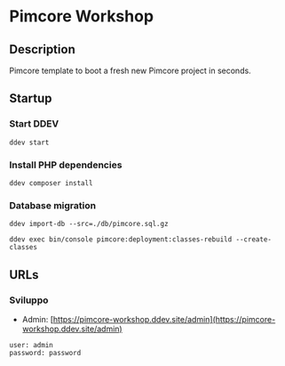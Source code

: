 # Pimcore Workshop 

## Description

Pimcore template to boot a fresh new Pimcore project in seconds.

## Startup

### Start DDEV

```shell
ddev start
```

### Install PHP dependencies

```shell
ddev composer install
```
### Database migration

```shell
ddev import-db --src=./db/pimcore.sql.gz
```

```shell
ddev exec bin/console pimcore:deployment:classes-rebuild --create-classes
```

## URLs

### Sviluppo

* Admin: [https://pimcore-workshop.ddev.site/admin](https://pimcore-workshop.ddev.site/admin)

```
user: admin
password: password
```
